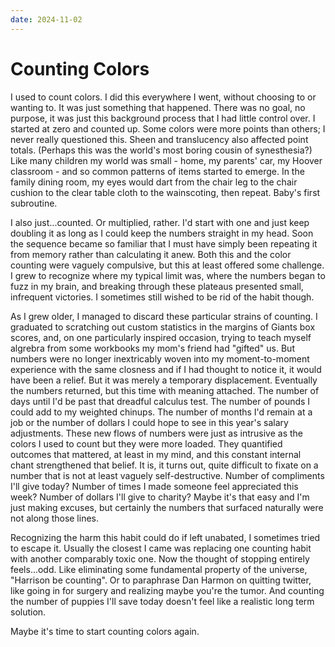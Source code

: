 ```yaml
---
date: 2024-11-02
---
```


# Counting Colors

I used to count colors. I did this everywhere I went, without choosing to or wanting to. It was just something that happened. There was no goal, no purpose, it was just this background process that I had little control over. I started at zero and counted up. Some colors were more points than others; I never really questioned this. Sheen and translucency also affected point totals. (Perhaps this was the world's most boring cousin of synesthesia?) Like many children my world was small - home, my parents' car, my Hoover classroom - and so common patterns of items started to emerge. In the family dining room, my eyes would dart from the chair leg to the chair cushion to the clear table cloth to the wainscoting, then repeat. Baby's first subroutine.

I also just...counted. Or multiplied, rather. I'd start with one and just keep doubling it as long as I could keep the numbers straight in my head. Soon the sequence became so familiar that I must have simply been repeating it from memory rather than calculating it anew. Both this and the color counting were vaguely compulsive, but this at least offered some challenge. I grew to recognize where my typical limit was, where the numbers began to fuzz in my brain, and breaking through these plateaus presented small, infrequent victories. I sometimes still wished to be rid of the habit though.

As I grew older, I managed to discard these particular strains of counting. I graduated to scratching out custom statistics in the margins of Giants box scores, and, on one particularly inspired occasion, trying to teach myself algrebra from some workbooks my mom's friend had "gifted" us. But numbers were no longer inextricably woven into my moment-to-moment experience with the same closness and if I had thought to notice it, it would have been a relief. But it was merely a temporary displacement. Eventually the numbers returned, but this time with meaning attached. The number of days until I'd be past that dreadful calculus test. The number of pounds I could add to my weighted chinups. The number of months I'd remain at a job or the number of dollars I could hope to see in this year's salary adjustments. These new flows of numbers were just as intrusive as the colors I used to count but they were more loaded. They quantified outcomes that mattered, at least in my mind, and this constant internal chant strengthened that belief. It is, it turns out, quite difficult to fixate on a number that is not at least vaguely self-destructive. Number of compliments I'll give today? Number of times I made someone feel appreciated this week? Number of dollars I'll give to charity? Maybe it's that easy and I'm just making excuses, but certainly the numbers that surfaced naturally were not along those lines.

Recognizing the harm this habit could do if left unabated, I sometimes tried to escape it. Usually the closest I came was replacing one counting habit with another comparably toxic one. Now the thought of stopping entirely feels...odd. Like eliminating some fundamental property of the universe, "Harrison be counting". Or to paraphrase Dan Harmon on quitting twitter, like going in for surgery and realizing maybe you're the tumor. And counting the number of puppies I'll save today doesn't feel like a realistic long term solution.

Maybe it's time to start counting colors again.
